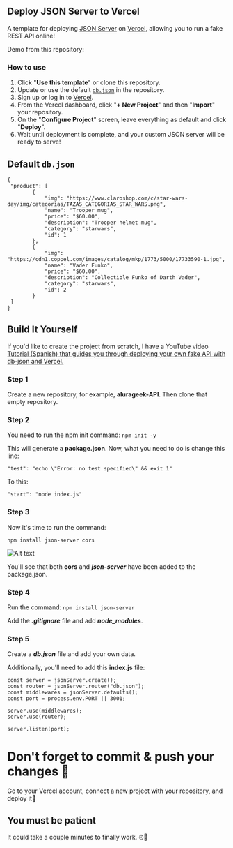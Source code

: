 
## Deploy JSON Server to Vercel

A template for deploying [JSON Server](https://github.com/typicode/json-server) on [Vercel](https://vercel.com), allowing you to run a fake REST API online!

Demo from this repository: 

### How to use

1. Click "**Use this template**" or clone this repository.
2. Update or use the default [`db.json`](./db.json) in the repository.
3. Sign up or log in to [Vercel](https://vercel.com).
4. From the Vercel dashboard, click "**+ New Project**" and then "**Import**" your repository.
5. On the "**Configure Project**" screen, leave everything as default and click "**Deploy**".
6. Wait until deployment is complete, and your custom JSON server will be ready to serve!

## Default `db.json`

```
{
 "product": [
        {
            "img": "https://www.claroshop.com/c/star-wars-day/img/categorias/TAZAS_CATEGORIAS_STAR_WARS.png",
            "name": "Trooper mug",
            "price": "$60.00",
            "description": "Trooper helmet mug",
            "category": "starwars",
            "id": 1
        },
        {
            "img": "https://cdn1.coppel.com/images/catalog/mkp/1773/5000/17733590-1.jpg",
            "name": "Vader Funko",
            "price": "$60.00",
            "description": "Collectible Funko of Darth Vader",
            "category": "starwars",
            "id": 2
        }
 ]
}
```

## Build It Yourself

If you'd like to create the project from scratch, I have a YouTube video [Tutorial (Spanish) that guides you through deploying your own fake API with db-json and Vercel.]() 

### Step 1

Create a new repository, for example, **alurageek-API**. Then clone that empty repository.

### Step 2

You need to run the npm init command:
```npm init -y```

This will generate a **package.json**. Now, what you need to do is change this line:

```"test": "echo \"Error: no test specified\" && exit 1"```

To this:

```"start": "node index.js"```

### Step 3

Now it's time to run the command:

```npm install json-server cors```

![Alt text](image.png)

You'll see that both **cors** and ***json-server*** have been added to the package.json.

### Step 4

Run the command:
```npm install json-server```

Add the ***.gitignore*** file and add ***node_modules***.

### Step 5

Create a ***db.json*** file and add your own data.

Additionally, you'll need to add this **index.js** file:

```const jsonServer = require("json-server");
const server = jsonServer.create();
const router = jsonServer.router("db.json");
const middlewares = jsonServer.defaults();
const port = process.env.PORT || 3001;

server.use(middlewares);
server.use(router);

server.listen(port);
```

# Don't forget to commit & push your changes 🐣

Go to your Vercel account, connect a new project with your repository, and deploy it💙

## You must be patient

It could take a couple minutes to finally work. ⏰🥹

